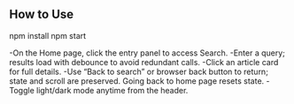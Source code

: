 ## How to Use 

npm install
npm start

-On the Home page, click the entry panel to access Search.
-Enter a query; results load with debounce to avoid redundant calls.
-Click an article card for full details.
-Use “Back to search” or browser back button to return; state and scroll are preserved. Going back to home page resets state.
-Toggle light/dark mode anytime from the header.
